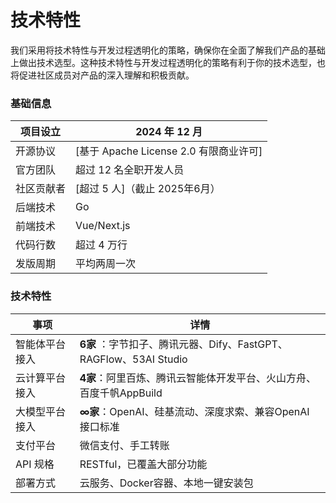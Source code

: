 # 技术特性

我们采用将技术特性与开发过程透明化的策略，确保你在全面了解我们产品的基础上做出技术选型。这种技术特性与开发过程透明化的策略有利于你的技术选型，也将促进社区成员对产品的深入理解和积极贡献。

### 基础信息


| 项目设立   | 2024 年 12 月                         |
| ---------- | -------------------------------------- |
| 开源协议   | [基于 Apache License 2.0 有限商业许可] |
| 官方团队   | 超过 12 名全职开发人员                 |
| 社区贡献者 | [超过 5 人]（截止 2025年6月）          |
| 后端技术   | Go                                     |
| 前端技术   | Vue/Next.js                            |
| 代码行数   | 超过 4 万行                            |
| 发版周期   | 平均两周一次                           |

### 技术特性


| 事项           | 详情                                                                |
| -------------- | ------------------------------------------------------------------- |
| 智能体平台接入 | **6家** ：字节扣子、腾讯元器、Dify、FastGPT、RAGFlow、53AI Studio   |
| 云计算平台接入 | **4家**：阿里百炼、腾讯云智能体开发平台、火山方舟、百度千帆AppBuild |
| 大模型平台接入 | **∞家**：OpenAI、硅基流动、深度求索、兼容OpenAI 接口标准           |
| 支付平台       | 微信支付、手工转账                                                  |
| API 规格       | RESTful，已覆盖大部分功能                                           |
| 部署方式       | 云服务、Docker容器、本地一键安装包                                  |

